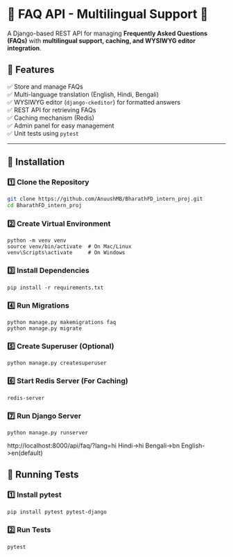 # 📝 FAQ API - Multilingual Support 🚀

A Django-based REST API for managing **Frequently Asked Questions (FAQs)** with **multilingual support, caching, and WYSIWYG editor integration**.

## 📌 Features
✅ Store and manage FAQs  
✅ Multi-language translation (English, Hindi, Bengali)  
✅ WYSIWYG editor (`django-ckeditor`) for formatted answers  
✅ REST API for retrieving FAQs  
✅ Caching mechanism (Redis)  
✅ Admin panel for easy management  
✅ Unit tests using `pytest`

---

## 📌 Installation

### **1️⃣ Clone the Repository**
```bash
git clone https://github.com/AnuushMB/BharathFD_intern_proj.git
cd BharathFD_intern_proj
```
### **2️⃣ Create Virtual Environment**
```
python -m venv venv
source venv/bin/activate  # On Mac/Linux
venv\Scripts\activate     # On Windows

```
### **3️⃣ Install Dependencies**
```
pip install -r requirements.txt

```
### **4️⃣ Run Migrations**
```
python manage.py makemigrations faq
python manage.py migrate

```
### **5️⃣ Create Superuser (Optional)**
```
python manage.py createsuperuser

```
### **6️⃣ Start Redis Server (For Caching)**
```
redis-server

```
### **7️⃣ Run Django Server**
```
python manage.py runserver

```
http://localhost:8000/api/faq/?lang=hi
Hindi->hi
Bengali->bn
English->en(default)


## 📌 Running Tests

### **1️⃣ Install pytest**
```bash
pip install pytest pytest-django

```
### **2️⃣ Run Tests**
```
pytest
```


